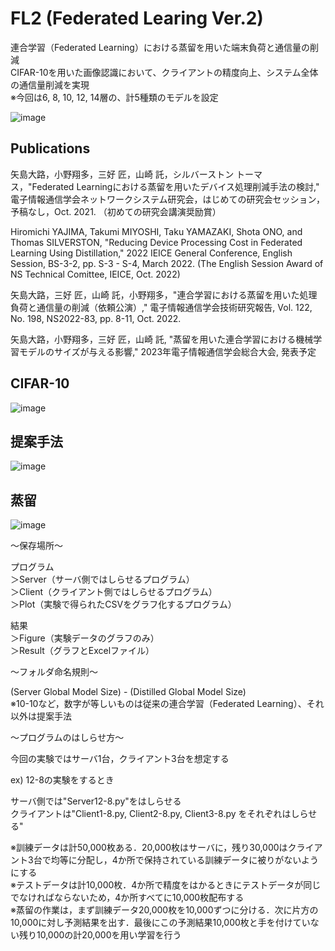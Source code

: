 # FL2 (Federated Learing Ver.2)
連合学習（Federated Learning）における蒸留を用いた端末負荷と通信量の削減  
CIFAR-10を用いた画像認識において、クライアントの精度向上、システム全体の通信量削減を実現  
※今回は6, 8, 10, 12, 14層の、計5種類のモデルを設定    


![image](https://user-images.githubusercontent.com/103622417/214254456-cc57022f-1c9c-4789-9353-91fc2f25e9ac.png)


## Publications
矢島大路，小野翔多，三好 匠，山崎 託，シルバーストン トーマス，"Federated Learningにおける蒸留を用いたデバイス処理削減手法の検討," 電子情報通信学会ネットワークシステム研究会，はじめての研究会セッション，予稿なし，Oct. 2021. （初めての研究会講演奨励賞）  

Hiromichi YAJIMA, Takumi MIYOSHI, Taku YAMAZAKI, Shota ONO, and Thomas SILVERSTON, "Reducing Device Processing Cost in Federated Learning Using Distillation," 2022 IEICE General Conference, English Session, BS-3-2, pp. S-3 - S-4, March 2022. (The English Session Award of NS Technical Comittee, IEICE, Oct. 2022)  

矢島大路，三好 匠，山崎 託，小野翔多，"連合学習における蒸留を用いた処理負荷と通信量の削減（依頼公演）," 電子情報通信学会技術研究報告, Vol. 122, No. 198, NS2022-83, pp. 8-11, Oct. 2022.  

矢島大路，小野翔多，三好 匠，山崎 託, "蒸留を用いた連合学習における機械学習モデルのサイズが与える影響," 2023年電子情報通信学会総合大会, 発表予定  


## CIFAR-10
![image](https://user-images.githubusercontent.com/103622417/214209460-4dc083a3-e73e-4616-be91-e4a84b79fc64.png)

## 提案手法
![image](https://user-images.githubusercontent.com/103622417/214207753-db3a9f37-4f3b-4270-8419-c666ca53cc9e.png)

## 蒸留
![image](https://user-images.githubusercontent.com/103622417/214207802-392ad5da-4ae0-4c5a-9fc9-a4f10af4569e.png)


～保存場所～

プログラム  
＞Server（サーバ側ではしらせるプログラム）  
＞Client（クライアント側ではしらせるプログラム）  
＞Plot（実験で得られたCSVをグラフ化するプログラム）  

結果  
＞Figure（実験データのグラフのみ）  
＞Result（グラフとExcelファイル）  


～フォルダ命名規則～

(Server Global Model Size) - (Distilled Global Model Size)  
※10-10など，数字が等しいものは従来の連合学習（Federated Learning）、それ以外は提案手法  


～プログラムのはしらせ方～

今回の実験ではサーバ1台，クライアント3台を想定する


ex) 12-8の実験をするとき

サーバ側では"Server12-8.py"をはしらせる  
クライアントは"Client1-8.py, Client2-8.py, Client3-8.py をそれぞれはしらせる"  

※訓練データは計50,000枚ある．20,000枚はサーバに，残り30,000はクライアント3台で均等に分配し，4か所で保持されている訓練データに被りがないようにする  
※テストデータは計10,000枚．4か所で精度をはかるときにテストデータが同じでなければならないため，4か所すべてに10,000枚配布する  
※蒸留の作業は，まず訓練データ20,000枚を10,000ずつに分ける．次に片方の10,000に対し予測結果を出す．最後にこの予測結果10,000枚と手を付けていない残り10,000の計20,000を用い学習を行う  
